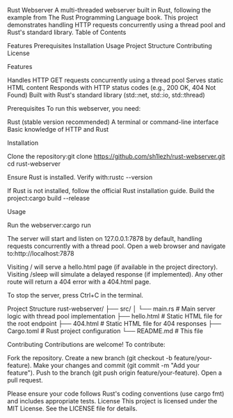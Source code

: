 Rust Webserver
A multi-threaded webserver built in Rust, following the example from The Rust Programming Language book. This project demonstrates handling HTTP requests concurrently using a thread pool and Rust's standard library.
Table of Contents

Features
Prerequisites
Installation
Usage
Project Structure
Contributing
License

Features

Handles HTTP GET requests concurrently using a thread pool
Serves static HTML content
Responds with HTTP status codes (e.g., 200 OK, 404 Not Found)
Built with Rust's standard library (std::net, std::io, std::thread)

Prerequisites
To run this webserver, you need:

Rust (stable version recommended)
A terminal or command-line interface
Basic knowledge of HTTP and Rust

Installation

Clone the repository:git clone https://github.com/sh1lezh/rust-webserver.git
cd rust-webserver


Ensure Rust is installed. Verify with:rustc --version

If Rust is not installed, follow the official Rust installation guide.
Build the project:cargo build --release



Usage

Run the webserver:cargo run

The server will start and listen on 127.0.0.1:7878 by default, handling requests concurrently with a thread pool.
Open a web browser and navigate to:http://localhost:7878


Visiting / will serve a hello.html page (if available in the project directory).
Visiting /sleep will simulate a delayed response (if implemented).
Any other route will return a 404 error with a 404.html page.


To stop the server, press Ctrl+C in the terminal.

Project Structure
rust-webserver/
├── src/
│   └── main.rs       # Main server logic with thread pool implementation
├── hello.html        # Static HTML file for the root endpoint
├── 404.html          # Static HTML file for 404 responses
├── Cargo.toml        # Rust project configuration
└── README.md         # This file

Contributing
Contributions are welcome! To contribute:

Fork the repository.
Create a new branch (git checkout -b feature/your-feature).
Make your changes and commit (git commit -m "Add your feature").
Push to the branch (git push origin feature/your-feature).
Open a pull request.

Please ensure your code follows Rust's coding conventions (use cargo fmt) and includes appropriate tests.
License
This project is licensed under the MIT License. See the LICENSE file for details.
